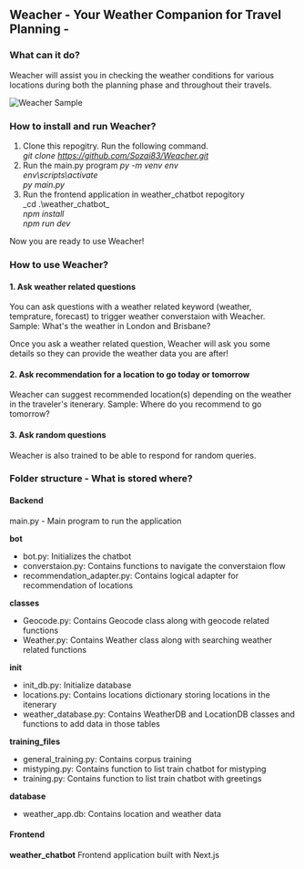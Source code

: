 ## Weacher -  Your Weather Companion for Travel Planning - 

### What can it do?
Weacher will assist you in checking the weather conditions for various locations during both the planning phase and throughout their travels.

![Weacher Sample](https://github.com/Sozai83/Weacher/assets/58994580/802a4a7b-1339-4f0e-8fa8-cc9b4b455a6e)

### How to install and run Weacher?
1. Clone this repogitry. Run the following command.    
  _git clone https://github.com/Sozai83/Weacher.git_
2. Run the main.py program
   _py -m venv env_  
   _env\scripts\activate  
   py main.py_
4. Run the frontend application in weather_chatbot repogitory    
   _cd .\weather_chatbot\_  
   _npm install_  
   _npm run dev_  

Now you are ready to use Weacher!


### How to use Weacher?
#### 1. Ask weather related questions
You can ask questions with a weather related keyword (weather, temprature, forecast) to trigger weather converstaion with Weacher.
Sample: What's the weather in London and Brisbane?

Once you ask a weather related question, Weacher will ask you some details so they can provide the weather data you are after!

#### 2. Ask recommendation for a location to go today or tomorrow
Weacher can suggest recommended location(s) depending on the weather in the traveler's itenerary.
Sample: Where do you recommend to go tomorrow?

#### 3. Ask random questions
Weacher is also trained to be able to respond for random queries.


### Folder structure - What is stored where?
#### Backend
main.py - Main program to run the application

**bot**
- bot.py: Initializes the chatbot
- converstaion.py: Contains functions to navigate the converstaion flow
- recommendation_adapter.py: Contains logical adapter for recommendation of locations

**classes**
- Geocode.py: Contains Geocode class along with geocode related functions
- Weather.py: Contains Weather class along with searching weather related functions

**init**
- init_db.py: Initialize database
- locations.py: Contains locations dictionary storing locations in the itenerary
- weather_database.py: Contains WeatherDB and LocationDB classes and functions to add data in those tables

**training_files**
- general_training.py: Contains corpus training
- mistyping.py: Contains function to list train chatbot for mistyping
- training.py: Contains function to list train chatbot with greetings

**database**
- weather_app.db: Contains location and weather data

#### Frontend
**weather_chatbot**
Frontend application built with Next.js
